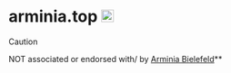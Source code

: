 # arminia.top <img src="https://arminia.top/images/arminiatop.png" alt="drawing" width="22"/>
> [!CAUTION]
> NOT associated or endorsed with/ by [Arminia Bielefeld](arminia.de)**
